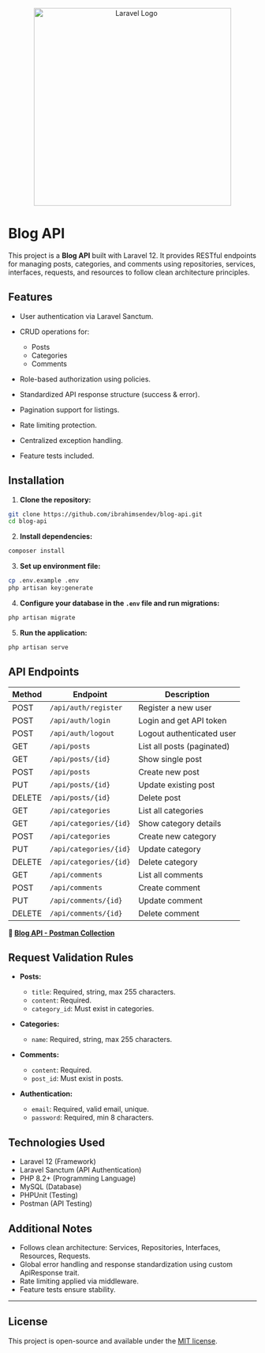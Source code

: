 <p align="center"><a href="https://laravel.com" target="_blank"><img src="https://raw.githubusercontent.com/laravel/art/master/logo-lockup/5%20SVG/2%20CMYK/1%20Full%20Color/laravel-logolockup-cmyk-red.svg" width="400" alt="Laravel Logo"></a></p>

# Blog API

This project is a **Blog API** built with Laravel 12. It provides RESTful endpoints for managing posts, categories, and comments using repositories, services, interfaces, requests, and resources to follow clean architecture principles.

## Features

* User authentication via Laravel Sanctum.
* CRUD operations for:

  * Posts
  * Categories
  * Comments
* Role-based authorization using policies.
* Standardized API response structure (success & error).
* Pagination support for listings.
* Rate limiting protection.
* Centralized exception handling.
* Feature tests included.

## Installation

1. **Clone the repository:**

```bash
git clone https://github.com/ibrahimsendev/blog-api.git
cd blog-api
```

2. **Install dependencies:**

```bash
composer install
```

3. **Set up environment file:**

```bash
cp .env.example .env
php artisan key:generate
```

4. **Configure your database in the `.env` file and run migrations:**

```bash
php artisan migrate
```

5. **Run the application:**

```bash
php artisan serve
```

## API Endpoints

| Method | Endpoint             | Description                |
| ------ | -------------------- | -------------------------- |
| POST   | `/api/auth/register`   | Register a new user        |
| POST   | `/api/auth/login`      | Login and get API token    |
| POST   | `/api/auth/logout`     | Logout authenticated user  |
| GET    | `/api/posts`           | List all posts (paginated) |
| GET    | `/api/posts/{id}`      | Show single post           |
| POST   | `/api/posts`           | Create new post            |
| PUT    | `/api/posts/{id}`      | Update existing post       |
| DELETE | `/api/posts/{id}`      | Delete post                |
| GET    | `/api/categories`      | List all categories        |
| GET    | `/api/categories/{id}` | Show category details      |
| POST   | `/api/categories`      | Create new category        |
| PUT    | `/api/categories/{id}` | Update category            |
| DELETE | `/api/categories/{id}` | Delete category            |
| GET    | `/api/comments`        | List all comments          |
| POST   | `/api/comments`        | Create comment             |
| PUT    | `/api/comments/{id}`   | Update comment             |
| DELETE | `/api/comments/{id}`   | Delete comment             |

**🔗 [Blog API - Postman Collection](https://www.postman.com/technical-specialist-83839034/blog-api/collection/vzvtwgm/blog-api-laravel-12?action=share&creator=40401228)**

## Request Validation Rules

* **Posts:**

  * `title`: Required, string, max 255 characters.
  * `content`: Required.
  * `category_id`: Must exist in categories.

* **Categories:**

  * `name`: Required, string, max 255 characters.

* **Comments:**

  * `content`: Required.
  * `post_id`: Must exist in posts.

* **Authentication:**

  * `email`: Required, valid email, unique.
  * `password`: Required, min 8 characters.

## Technologies Used

* Laravel 12 (Framework)
* Laravel Sanctum (API Authentication)
* PHP 8.2+ (Programming Language)
* MySQL (Database)
* PHPUnit (Testing)
* Postman (API Testing)

## Additional Notes

* Follows clean architecture: Services, Repositories, Interfaces, Resources, Requests.
* Global error handling and response standardization using custom ApiResponse trait.
* Rate limiting applied via middleware.
* Feature tests ensure stability.

---

## License

This project is open-source and available under the [MIT license](https://opensource.org/licenses/MIT).
